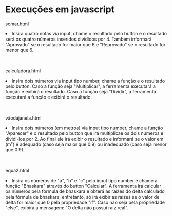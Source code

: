 # Execuções em javascript
somar.html


<li>Insira quatro notas via input, chame o resultado pelo button e o resultado será os quatro números inseridos divididos por 4. Também informará "Aprovado" se o resultado for maior que 6 e "Reprovado" se o resultado for menor que 6.</li></br></br>

calculadora.html


<li>Insira dois números via input tipo number, chame a função e o resultado pelo button. Caso a função seja "Multiplicar", a ferramenta executará a função e exibirá o resultado. Caso a função seja "Dividir", a ferramenta executará a função e exibirá o resultado.</li></br></br>


vãodajanela.html


<li>Insira dois números (em metros) via input tipo number, chame a função "Aparecer" e o resultado pelo button que irá multiplicae os dois números e dividi-los por 2. Ao final ele irá exibir o resultado e informará se o valor em (m²) é adequado (caso seja maior que 0.9) ou inadequado (caso seja menor que 0.9). </li></br></br>


equa2.html


<li>Insira os números de "a", "b" e "c" pelo input tipo number e chame a função "Bhaskara" através do button "Calcular". A ferramenta irá calcular os números pela fórmula de bhaskara e obterá as raízes do delta calculado pela fórmula de bhaskara, entretanto, só irá exibir as raízes se o valor de delta for maior que 0 pela propriedade "if". Caso não seja pela propriedade "else", exibirá a mensagem: "O delta não possui raíz real".</li></br></br>


